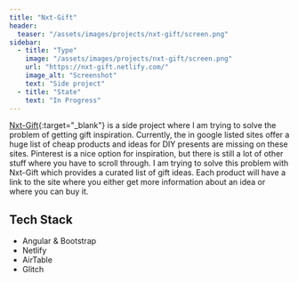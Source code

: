 ```yaml
---
title: "Nxt-Gift"
header:
  teaser: "/assets/images/projects/nxt-gift/screen.png"
sidebar:
  - title: "Type"
    image: "/assets/images/projects/nxt-gift/screen.png"
    url: "https://nxt-gift.netlify.com/"
    image_alt: "Screenshot"
    text: "Side project"
  - title: "State"
    text: "In Progress"
---
```


[Nxt-Gift](https://nxt-gift.netlify.com/){:target="\_blank"} is a side project where I am trying to solve the problem of getting gift inspiration. Currently, the in google listed sites offer a huge list of cheap products and ideas for DIY presents are missing on these sites. Pinterest is a nice option for inspiration, but there is still a lot of other stuff where you have to scroll through. I am trying to solve this problem with Nxt-Gift which provides a curated list of gift ideas. Each product will have a link to the site where you either get more information about an idea or where you can buy it.

## Tech Stack

- Angular & Bootstrap
- Netlify
- AirTable
- Glitch
